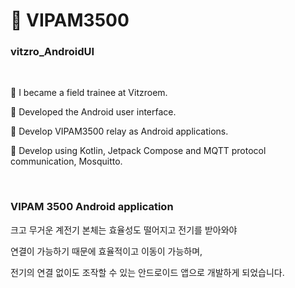 # 💛 VIPAM3500

### vitzro_AndroidUI

</br>

💛 I became a field trainee at Vitzroem.

💛 Developed the Android user interface.

💛 Develop VIPAM3500 relay as Android applications.

💛 Develop using Kotlin, Jetpack Compose and MQTT protocol communication, Mosquitto.

</br>

### VIPAM 3500 Android application

크고 무거운 계전기 본체는 효율성도 떨어지고 전기를 받아와야

연결이 가능하기 때문에 효율적이고 이동이 가능하며,

전기의 연결 없이도 조작할 수 있는 안드로이드 앱으로 개발하게 되었습니다.
